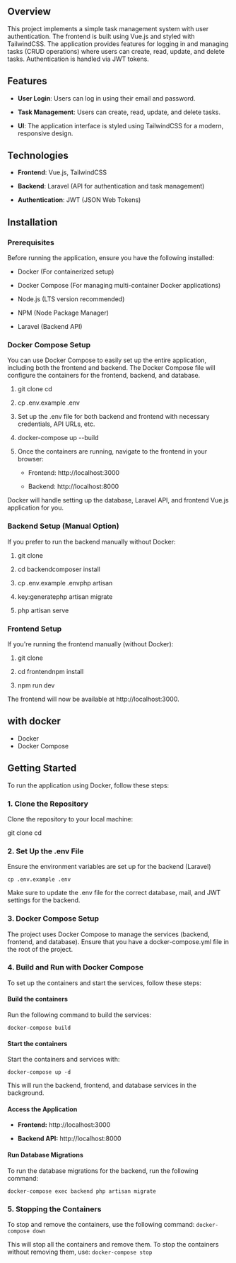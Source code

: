 Overview
--------

This project implements a simple task management system with user authentication. The frontend is built using Vue.js and styled with TailwindCSS. The application provides features for logging in and managing tasks (CRUD operations) where users can create, read, update, and delete tasks. Authentication is handled via JWT tokens.

Features
--------

*   **User Login**: Users can log in using their email and password.
    
*   **Task Management**: Users can create, read, update, and delete tasks.
    
*   **UI**: The application interface is styled using TailwindCSS for a modern, responsive design.
    

Technologies
------------

*   **Frontend**: Vue.js, TailwindCSS
    
*   **Backend**: Laravel (API for authentication and task management)
    
*   **Authentication**: JWT (JSON Web Tokens)
    

Installation
------------

### Prerequisites

Before running the application, ensure you have the following installed:

*   Docker (For containerized setup)
    
*   Docker Compose (For managing multi-container Docker applications)
    
*   Node.js (LTS version recommended)
    
*   NPM (Node Package Manager)
    
*   Laravel (Backend API)
    

### Docker Compose Setup

You can use Docker Compose to easily set up the entire application, including both the frontend and backend. The Docker Compose file will configure the containers for the frontend, backend, and database.

1.  git clone cd
    
2.  cp .env.example .env
    
3.  Set up the .env file for both backend and frontend with necessary credentials, API URLs, etc.
    
4.  docker-compose up --build
    
5.  Once the containers are running, navigate to the frontend in your browser:
    
    *   Frontend: http://localhost:3000
        
    *   Backend: http://localhost:8000
        

Docker will handle setting up the database, Laravel API, and frontend Vue.js application for you.

### Backend Setup (Manual Option)

If you prefer to run the backend manually without Docker:

1.  git clone
    
2.  cd backendcomposer install
    
3.  cp .env.example .envphp artisan 

4.  key:generatephp artisan migrate
    
5.  php artisan serve
    

### Frontend Setup

If you're running the frontend manually (without Docker):

1.  git clone
    
2.  cd frontendnpm install
    
3.  npm run dev
    

The frontend will now be available at http://localhost:3000.

## with docker

- Docker
- Docker Compose

## Getting Started

To run the application using Docker, follow these steps:

### 1. Clone the Repository

Clone the repository to your local machine:


git clone <repository-url>
cd <repository-folder>

### 2\. Set Up the .env File

Ensure the environment variables are set up for the backend (Laravel)

`cp .env.example .env   `

Make sure to update the .env file for the correct database, mail, and JWT settings for the backend.

### 3\. Docker Compose Setup

The project uses Docker Compose to manage the services (backend, frontend, and database). Ensure that you have a docker-compose.yml file in the root of the project.

### 4\. Build and Run with Docker Compose

To set up the containers and start the services, follow these steps:

#### Build the containers

Run the following command to build the services:

`docker-compose build  `

#### Start the containers

Start the containers and services with:

`docker-compose up -d `

This will run the backend, frontend, and database services in the background.

#### Access the Application

*   **Frontend:** http://localhost:3000
    
*   **Backend API:** http://localhost:8000
    

#### Run Database Migrations

To run the database migrations for the backend, run the following command:

`docker-compose exec backend php artisan migrate   `

### 5\. Stopping the Containers

To stop and remove the containers, use the following command:
`docker-compose down `

This will stop all the containers and remove them. To stop the containers without removing them, use:
`docker-compose stop`